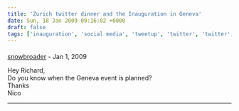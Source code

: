 ```yaml
---
title: 'Zurich twitter dinner and the Inauguration in Geneva'
date: Sun, 18 Jan 2009 09:16:02 +0000
draft: false
tags: ['inauguration', 'social media', 'tweetup', 'twitter', 'twitter', 'zurich']
---
```



#### 
[snowbroader]( "snowbroader@gmail.com") - <time datetime="2009-01-19 21:53:03">Jan 1, 2009</time>

Hey Richard,  
Do you know when the Geneva event is planned?  
Thanks  
Nico
<hr />
